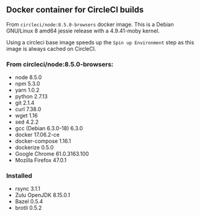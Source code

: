 ## Docker container for CircleCI builds

From `circleci/node:8.5.0-browsers` docker image. This is a Debian GNU/Linux 8 amd64 jessie release with a 4.9.41-moby kernel.

Using a circleci base image speeds up the `Spin up Environment` step as this image is always cached on CircleCI.

### From circleci/node:8.5.0-browsers:

* node 8.5.0
* npm 5.3.0
* yarn 1.0.2
* python 2.7.13
* git 2.1.4
* curl 7.38.0
* wget 1.16
* sed 4.2.2
* gcc (Debian 6.3.0-18) 6.3.0
* docker 17.06.2-ce
* docker-compose 1.16.1
* dockerize 0.5.0
* Google Chrome 61.0.3163.100
* Mozilla Firefox 47.0.1

### Installed

* rsync 3.1.1
* Zulu OpenJDK 8.15.0.1
* Bazel 0.5.4
* brotli 0.5.2

